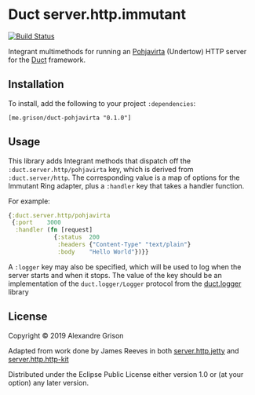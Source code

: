 # Duct server.http.immutant

[![Build Status](https://travis-ci.org/agrison/duct-pohjavirta.svg?branch=master)](https://travis-ci.org/agrison/duct-pohjavirta)

Integrant multimethods for running an [Pohjavirta][] (Undertow) HTTP server for the
[Duct][] framework.

[pohjavirta]: https://github.com/metosin/pohjavirta
[duct]: https://github.com/duct-framework/duct

## Installation

To install, add the following to your project `:dependencies`:

    [me.grison/duct-pohjavirta "0.1.0"]

## Usage

This library adds Integrant methods that dispatch off the
`:duct.server.http/pohjavirta` key, which is derived from
`:duct.server/http`. The corresponding value is a map of options for
the Immutant Ring adapter, plus a `:handler` key that takes a handler
function.

For example:

```clojure
{:duct.server.http/pohjavirta
 {:port    3000
  :handler (fn [request]
             {:status  200
              :headers {"Content-Type" "text/plain"}
              :body    "Hello World"})}}
```

A `:logger` key may also be specified, which will be used to log when
the server starts and when it stops. The value of the key should be an
implementation of the `duct.logger/Logger` protocol from the
[duct.logger][] library

[duct.logger]: https://github.com/duct-framework/logger

## License

Copyright © 2019 Alexandre Grison

Adapted from work done by James Reeves in both 
[server.http.jetty](http://github.com/duct-framework/server.http.jetty)
and [server.http.http-kit](http://github.com/duct-framework/server.http.http-kit)

Distributed under the Eclipse Public License either version 1.0 or (at
your option) any later version.
